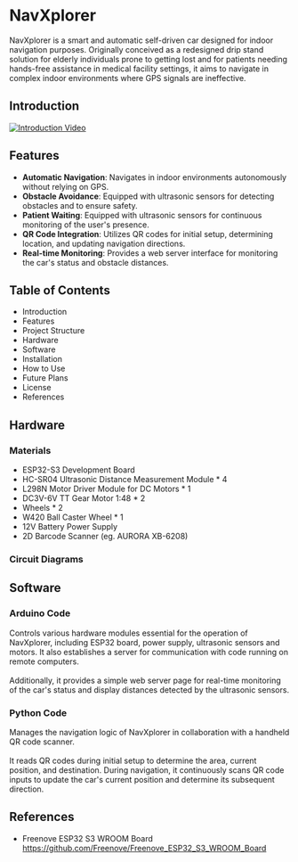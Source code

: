 # NavXplorer

NavXplorer is a smart and automatic self-driven car designed for indoor navigation purposes. Originally conceived as a redesigned drip stand solution for elderly individuals prone to getting lost and for patients needing hands-free assistance in medical facility settings, it aims to navigate in complex indoor environments where GPS signals are ineffective.

## Introduction
[![Introduction Video](https://img.youtube.com/vi/5Z55hOexmpI/0.jpg)](https://www.youtube.com/watch?v=5Z55hOexmpI)

## Features
- **Automatic Navigation**: Navigates in indoor environments autonomously without relying on GPS.
- **Obstacle Avoidance**: Equipped with ultrasonic sensors for detecting obstacles and to ensure safety.
- **Patient Waiting**: Equipped with ultrasonic sensors for continuous monitoring of the user's presence.
- **QR Code Integration**: Utilizes QR codes for initial setup, determining location, and updating navigation directions.
- **Real-time Monitoring**: Provides a web server interface for monitoring the car's status and obstacle distances.

## Table of Contents
- Introduction
- Features
- Project Structure
- Hardware
- Software
- Installation
- How to Use
- Future Plans
- License
- References

## Hardware
### Materials
- ESP32-S3 Development Board
- HC-SR04 Ultrasonic Distance Measurement Module * 4
- L298N Motor Driver Module for DC Motors * 1
- DC3V-6V TT Gear Motor 1:48 * 2
- Wheels * 2
- W420 Ball Caster Wheel * 1
- 12V Battery Power Supply
- 2D Barcode Scanner (eg. AURORA XB-6208)

### Circuit Diagrams

## Software
### Arduino Code
Controls various hardware modules essential for the operation of NavXplorer, including ESP32 board, power supply, ultrasonic sensors and motors. It also establishes a server for communication with code running on remote computers.<br>
<br>
Additionally, it provides a simple web server page for real-time monitoring of the car's status and display distances detected by the ultrasonic sensors.

### Python Code
Manages the navigation logic of NavXplorer in collaboration with a handheld QR code scanner.<br>
<br>
It reads QR codes during initial setup to determine the area, current position, and destination. During navigation, it continuously scans QR code inputs to update the car's current position and determine its subsequent direction.

## References
- Freenove ESP32 S3 WROOM Board <br>
  https://github.com/Freenove/Freenove_ESP32_S3_WROOM_Board
